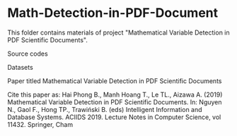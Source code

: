 # Math-Detection-in-PDF-Document

This folder contains materials of project "Mathematical Variable Detection in PDF Scientific Documents".

Source codes


Datasets

Paper titled Mathematical Variable Detection in PDF Scientific Documents

Cite this paper as:
Hai Phong B., Manh Hoang T., Le TL., Aizawa A. (2019) Mathematical Variable Detection in PDF Scientific Documents. In: Nguyen N., Gaol F., Hong TP., Trawiński B. (eds) Intelligent Information and Database Systems. ACIIDS 2019. Lecture Notes in Computer Science, vol 11432. Springer, Cham

